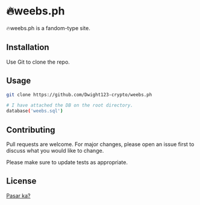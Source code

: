# 🔥weebs.ph

🔥weebs.ph is a fandom-type site.

## Installation

Use Git to clone the repo.

## Usage

```bash
git clone https://github.com/Dwight123-crypto/weebs.ph

# I have attached the DB on the root directory.
database('weebs.sql')
```

## Contributing

Pull requests are welcome. For major changes, please open an issue first
to discuss what you would like to change.

Please make sure to update tests as appropriate.

## License

[Pasar ka?](https://media.tenor.com/2-R8c2Er_ygAAAAd/looking-katoey.gif)
